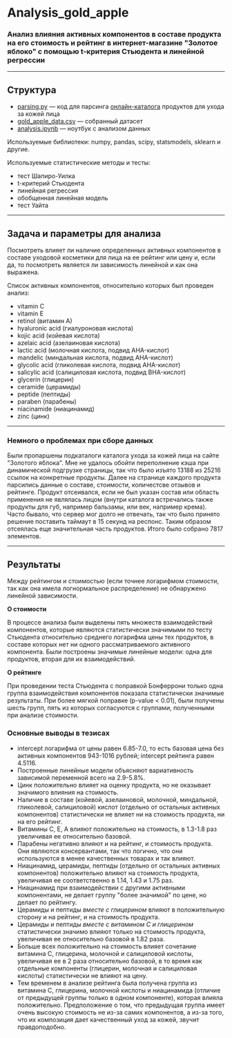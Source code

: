 # Analysis_gold_apple
### Анализ влияния активных компонентов в составе продукта на его стоимость и рейтинг в интернет-магазине "Золотое яблоко" с помощью t-критерия Стьюдента и линейной регрессии

---
## Структура
- [parsing.py](https://github.com/silizs/Analysis_gold_apple/blob/main/parsing.py) — код для парсинга [онлайн-каталога](https://goldapple.ru/uhod/uhod-za-licom) продуктов для ухода за кожей лица
- [gold_apple_data.csv](https://github.com/silizs/Analysis_gold_apple/blob/main/gold_apple_data.csv) — собранный датасет
- [analysis.ipynb](https://github.com/silizs/Analysis_gold_apple/blob/main/analysis.ipynb) — ноутбук с анализом данных

Используемые библиотеки: numpy, pandas, scipy, statsmodels, sklearn и другие.

Используемые статистические методы и тесты:
- тест Шапиро-Уилка
- t-критерий Стьюдента
- линейная регрессия
- обобщенная линейная модель
- тест Уайта

---
## Задача и параметры для анализа
Посмотреть влияет ли наличие определенных активных компонентов в составе уходовой косметики для лица на ее рейтинг или цену и, если да, то
посмотреть является ли зависимость линейной и как она выражена.

Список активных компонентов, относительно которых был проведен анализ:
- vitamin C
- vitamin E
- retinol (витамин A)
- hyaluronic acid (гиалуроновая кислота)
- kojic acid (койевая кислота)
- azelaic acid (азелаиновая кислота)
- lactic acid (молочная кислота, подвид AHA-кислот)
- mandelic (миндальная кислота, подвид AHA-кислот)
- glycolic acid (гликолевая кислота, подвид AHA-кислот)
- salicylic acid (салициловая кислота, подвид BHA-кислот)
- glycerin (глицерин)
- ceramide (церамиды)
- peptide (пептиды)
- paraben (парабены)
- niacinamide (ниацинамид)
- zinc (цинк)

---
### Немного о проблемах при сборе данных
Были пропаршены подкаталоги каталога ухода за кожей лица на сайте "Золотого яблока". Мне не удалось обойти переполнение кэша при динамической подгрузке страницы,
так что было изъято 13188 из 25216 ссылок на конкретные продукты. Далее на странице каждого продукта парсились данные о составе, стоимости, количестсве отзывов и рейтинге.
Продукт отсеивался, если не был указан состав или область применения не являлась лицом (внутри каталога встречались также продукты для губ, например бальзамы, или век, например крема).
Часто бывало, что сервер мог долго не отвечать, так что было принято решение поставить таймаут в 15 секунд на респонс.
Таким образом отсеялась еще значительная часть продуктов. Итого было собрано 7817 элементов.

---
## Результаты

Между рейтингом и стоимостью (если точнее логарифмом стоимости, так как она имела логнормальное распределение) не обнаружено линейной зависимости.

**О стоимости**

В процессе анализа были выделены пять множеств взаимодействий компонентов, которые являются статистически значимыми по тесту Стьюдента относительно среднего логарифма цены тех продуктов,
в составе которых нет ни одного рассматриваемого активного компонента. Были построены значимые линейные модели: одна для продуктов, вторая для их взаимодействий.

**О рейтинге**

При проведении теста Стьюдента с поправкой Бонферрони только одна группа взаимодействия компонентов показала статистически значимые результаты.
При более мягкой поправке (p-value < 0.01), были получены шесть групп, пять из которых согласуются с группами, полученными при анализе стоимости.

### Основные выводы в тезисах
- intercept логарифма от цены равен 6.85-7.0, то есть базовая цена без активных компонентов 943-1016 рублей; intercept рейтинга равен 4.5116.
- Построенные линейные модели объясняют вариативность зависимой переменной всего на 2.9-5.8%.
- Цинк положительно влияет на оценку продукта, но не оказывает значимого влияния на стоимость.
- Наличие в составе (койевой, азелаиновой, молочной, миндальной, гликолевой, салициловой) кислот (отдельно от остальных активных компонентов) статистически не влияет ни на стоимость продукта, ни на его рейтинг.
- Витамины C, E, A влияют положительно на стоимость, в 1.3-1.8 раз увеличивая ее относительно базовой.
- Парабены негативно влияют и на рейтинг, и стоимость продукта. Они являются консервантами, так что логично, что они используются в менее качественных товарах и так влияют.
- Ниацинамид, церамиды, пептиды (отдельно от остальных активных компонентов) положительно влияют на стоимость продукта, увеличивая ее соответственно в 1.14, 1.43 и 1.75 раз.
- Ниацинамид при взаимодействии с другими активными компонентами, не делает группу "более значимой" по цене, но делает по рейтингу.
- Церамиды и пептиды *вместе с глицерином* влияют в положительную сторону и на рейтинг, и на стоимость продукта.
- Церамиды и пептиды *вместе с витамином С и глицерином* статистически значимо влияют только на стоимость продукта, увеличивая ее относительно базовой в 1.82 раза.
- Больше всех положительно на стоимость влияет сочетание витамина С, глицерина, молочной и салициловой кислоты, увеличивая ее в 2 раза относительно базовой, в то время как отдельные компоненты (глицерин, молочная и салициловая кислоты) статистически не влияют на цену.
- Тем временем в анализе рейтинга была получена группа из витамина С, глицерина, молочной кислоты и ниацинамида (отличие от предыдущей группы только в одном компоненте), которая влияла положительно. Предположение о том, что предыдущая группа имеет очень высокую стоимость не из-за самих компонентов, а из-за того, что их композиция дает качественный уход за кожей, звучит правдоподобно.
